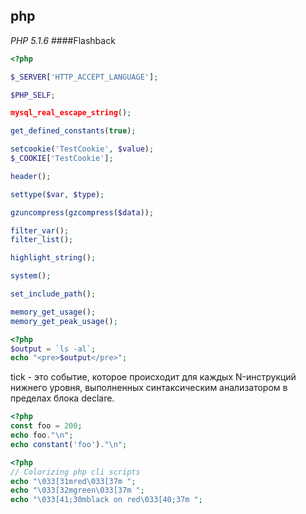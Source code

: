 php
-

*PHP 5.1.6*
####Flashback
````php
<?php

$_SERVER['HTTP_ACCEPT_LANGUAGE'];

$PHP_SELF;

mysql_real_escape_string();

get_defined_constants(true);

setcookie('TestCookie', $value);
$_COOKIE['TestCookie'];

header();

settype($var, $type);

gzuncompress(gzcompress($data));

filter_var();
filter_list();

highlight_string();

system();

set_include_path();

memory_get_usage();
memory_get_peak_usage();
````

````php
<?php
$output = `ls -al`;
echo "<pre>$output</pre>";
````

tick - это событие, которое происходит для каждых N-инструкций нижнего уровня, выполненных синтаксическим анализатором в пределах блока declare.

````php
<?php
const foo = 200;
echo foo."\n";
echo constant('foo')."\n";
````

````php
<?php
// Colorizing php cli scripts
echo "\033[31mred\033[37m ";
echo "\033[32mgreen\033[37m ";
echo "\033[41;30mblack on red\033[40;37m ";
````